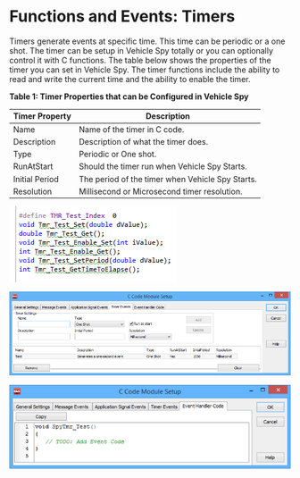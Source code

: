 # Functions and Events: Timers

Timers generate events at specific time.  This time can be periodic or a one shot. The timer can be setup in Vehicle Spy totally or you can optionally control it with C functions. The table below shows the properties of the timer you can set in Vehicle Spy. The timer functions include the ability to read and write the current time and the ability to enable the timer.

**Table 1: Timer Properties that can be Configured in Vehicle Spy**

| Timer Property | Description                                      |
| -------------- | ------------------------------------------------ |
| Name           | Name of the timer in C code.                     |
| Description    | Description of what the timer does.              |
| Type           | Periodic or One shot.                            |
| RunAtStart     | Should the timer run when Vehicle Spy Starts.    |
| Initial Period | The period of the timer when Vehicle Spy Starts. |
| Resolution     | Millisecond or Microsecond timer resolution.     |

![Figure 1: Timer Functions to control the timer using C code.](../../../../.gitbook/assets/timer_functions.gif)

![Figure 2: The Timer Events tab allows you to create a timer event at regular or single shot intervals.](../../../../.gitbook/assets/timer_event.gif)

![Figure 3: The timer event is a simple function with no arguments that is called when the timer expires.](../../../../.gitbook/assets/timer_event_code.gif)
